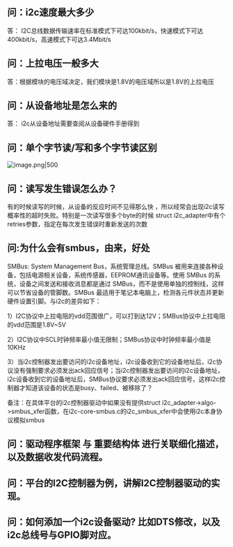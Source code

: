 ## 问：i2c速度最大多少

答： I2C总线数据传输速率在标准模式下可达100kbit/s，快速模式下可达400kbit/s，高速模式下可达3.4Mbit/s

  

## 问：上拉电压一般多大

答：根据模块的电压域决定，我们模块是1.8V的电压域所以是1.8V的上拉电压

  

## 问：从设备地址是怎么来的

答： i2c从设备地址需要查阅从设备硬件手册得到

  

## 问：单个字节读/写和多个字节读区别

![image.png|500](https://my-obsidian-image.oss-cn-guangzhou.aliyuncs.com/2025/06/7e9884c2434f5f0c6b8a8c916b8a6e65.png)


## 问：读写发生错误怎么办？

有的时候读写的时候，从设备的反应时间不见得那么快 ，所以经常会出现i2c读写概率性的超时失败。特别是一次读写很多个byte的时候 struct i2c_adapter中有个retries参数，指定在每次发生错误时重新发送的次数

  

## 问:为什么会有smbus，由来，好处

SMBus: System Management Bus，系统管理总线。SMBus 被用来连接各种设备，包括电源相关设备，系统传感器，EEPROM通讯设备等。使用 SMBus 的系统，设备之间发送和接收消息都是通过 SMBus，而不是使用单独的控制线，这样可以节省设备的管脚数。SMBus 最适用于笔记本电脑上，检测各元件状态并更新硬件设置引脚。与i2c的差异如下：

1）I2C协议中上拉电阻的vdd范围很广，可以打到达12V；SMBus协议中上拉电阻的vdd范围是1.8V~5V

2）I2C协议中SCL时钟频率最小值无限制；SMBus协议中时钟频率最小值是10KHz

3）当i2c控制器发出要访问的i2c设备地址，i2c设备收到它的设备地址后，i2c协议没有强制要求必须发出ack回应信号；当i2c控制器发出要访问的i2c设备地址，i2c设备收到它的设备地址后，SMBus协议要求必须发出ack回应信号，这样i2c控制器才知道该设备的状态是busy、failed、被移除了？

备注：在具体平台的i2c控制器驱动中如果没有提供struct i2c_adapter->algo->smbus_xfer函数，在i2c-core-smbus.c的i2c_smbus_xfer中会使用i2c本身协议模拟smbus

  

## 问：驱动程序框架 与 重要结构体 进行关联细化描述，以及数据收发代码流程。

  

  

  

## 问：平台的I2C控制器为例，讲解I2C控制器驱动的实现。

  

  

  

## 问：如何添加一个i2c设备驱动? 比如DTS修改，以及i2c总线号与GPIO脚对应。